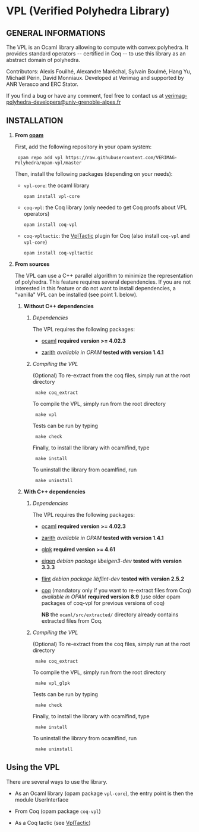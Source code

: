 # VPL (Verified Polyhedra Library)

## GENERAL INFORMATIONS

The VPL is an Ocaml library allowing to compute with convex polyhedra.
It provides standard operators -- certified in Coq -- to use this library as an abstract domain of polyhedra.

Contributors: Alexis Fouilhé, Alexandre Maréchal, Sylvain Boulmé, Hang Yu, Michaël Périn, David Monniaux.
Developed at Verimag and supported by ANR Verasco and ERC Stator.

If you find a bug or have any comment, feel free to contact us at verimag-polyhedra-developers@univ-grenoble-alpes.fr

## INSTALLATION

1. __From [opam](https://opam.ocaml.org/)__

    First, add the following repository in your opam system:

        opam repo add vpl https://raw.githubusercontent.com/VERIMAG-Polyhedra/opam-vpl/master

    Then, install the following packages (depending on your needs):

    * `vpl-core`: the ocaml library

      ```
      opam install vpl-core
      ```

    * `coq-vpl`: the Coq library (only needed to get Coq proofs about VPL operators)

      ```
      opam install coq-vpl
      ```

    * `coq-vpltactic`: the [VplTactic](https://github.com/VERIMAG-Polyhedra/VplTactic) plugin for Coq (also install `coq-vpl` and `vpl-core`)

      ```
      opam install coq-vpltactic
      ```

2. __From sources__

    The VPL can use a C++ parallel algorithm to minimize the representation of polyhedra.
    This feature requires several dependencies.
    If you are not interested in this feature or do not want to install dependencies, a "vanilla" VPL can be installed (see point 1. below).

    1. __Without C++ dependencies__
        1. _Dependencies_

           The VPL requires the following packages:

           * [ocaml](http://caml.inria.fr/ocaml/index.en.html)
              __required version >= 4.02.3__

           * [zarith](https://forge.ocamlcore.org/projects/zarith)
              _available in OPAM_
              __tested with version 1.4.1__

        2. _Compiling the VPL_

           (Optional) To re-extract from the coq files, simply run at the root directory

                make coq_extract

           To compile the VPL, simply run from the root directory

                make vpl

           Tests can be run by typing

                make check

           Finally, to install the library with ocamlfind, type

                make install

           To uninstall the library from ocamlfind, run

                make uninstall

    2. __With C++ dependencies__
        1. _Dependencies_

           The VPL requires the following packages:

           * [ocaml](http://caml.inria.fr/ocaml/index.en.html)
              __required version >= 4.02.3__

           * [zarith](https://forge.ocamlcore.org/projects/zarith)
              _available in OPAM_
              __tested with version 1.4.1__

           * [glpk](https://www.gnu.org/software/glpk/)
              __required version >= 4.61__

           * [eigen](http://eigen.tuxfamily.org/)
              _debian package libeigen3-dev_
              __tested with version 3.3.3__

           * [flint](http://www.flintlib.org/)
              _debian package libflint-dev_
              __tested with version 2.5.2__

           * [coq](https://coq.inria.fr/)
              (mandatory only if you want to re-extract files from Coq)
              _available in OPAM_
              __required version 8.9__ (use older opam packages of coq-vpl for previous versions of coq)

              __NB__ the `ocaml/src/extracted/` directory already contains extracted files from Coq.

        2. _Compiling the VPL_

           (Optional) To re-extract from the coq files, simply run at the root directory

                make coq_extract

           To compile the VPL, simply run from the root directory

                make vpl_glpk

           Tests can be run by typing

                make check

           Finally, to install the library with ocamlfind, type

                make install

           To uninstall the library from ocamlfind, run

                make uninstall


## Using the VPL

There are several ways to use the library.

* As an Ocaml library (opam package `vpl-core`),
the entry point is then the module UserInterface

* From Coq (opam package `coq-vpl`)

* As a Coq tactic (see [VplTactic](https://github.com/VERIMAG-Polyhedra/VplTactic))
